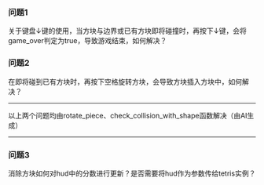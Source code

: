 ### 问题1
关于键盘↓键的使用，当方块与边界或已有方块即将碰撞时，再按下↓键，会将game_over判定为true，导致游戏结束，如何解决？

### 问题2
在即将碰到已有方块时，再按下空格旋转方块，会导致方块插入方块中，如何解决？

<hr> 
以上两个问题均由rotate_piece、check_collision_with_shape函数解决（由AI生成）
<hr>

### 问题3
消除方块如何对hud中的分数进行更新？是否需要将hud作为参数传给tetris实例？
